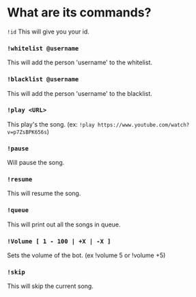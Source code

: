 # What are its commands?

`!id` This will give you your id.

### `!whitelist @username`

This will add the person 'username' to the whitelist.

### `!blacklist @username`

This will add the person 'username' to the blacklist.

### `!play <URL>`

This play's the song. (ex: `!play https://www.youtube.com/watch?v=p7ZsBPK656s`)

### `!pause`

Will pause the song.

### `!resume`

This will resume the song.

### `!queue`

This will print out all the songs in queue.

### `!Volume [ 1 - 100 | +X | -X ]`

Sets the volume of the bot. (ex !volume 5 or !volume +5)

### `!skip`

This will skip the current song.
